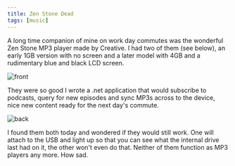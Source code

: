 ```yaml
---
title: Zen Stone Dead
tags: [music]
---
```


A long time companion of mine on work day commutes was the wonderful Zen Stone MP3 player made by Creative.
I had two of them (see below), an early 1GB version with no screen and a later model with 4GB and a rudimentary blue and
black LCD screen.

<img src="/assets/img/posts/zen-stone-dead/zen-stone-front.jpg" alt="front" class="u-max-full-width" />

They were so good I wrote a .net application that would subscribe to podcasts,
query for new episodes and sync MP3s across to the device, nice new content ready for the next day's commute.

<img src="/assets/img/posts/zen-stone-dead/zen-stone-back.jpg" alt="back" class="u-max-full-width" />

I found them both today and wondered if they would still work. One will attach to the USB and light up so that
you can see what the internal drive last had on it, the other won't even do that. Neither of them function as
MP3 players any more. How sad.
